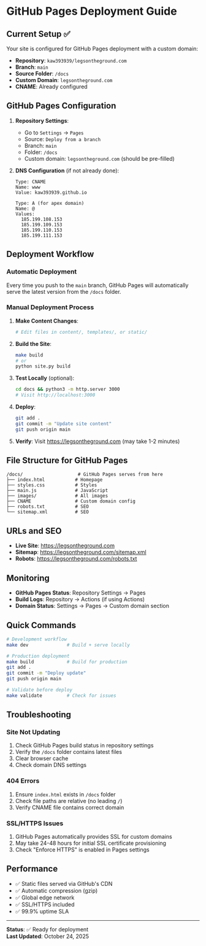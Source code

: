 # GitHub Pages Deployment Guide

## Current Setup ✅

Your site is configured for GitHub Pages deployment with a custom domain:

- **Repository**: `kaw393939/legsontheground.com`
- **Branch**: `main` 
- **Source Folder**: `/docs` 
- **Custom Domain**: `legsontheground.com`
- **CNAME**: Already configured

## GitHub Pages Configuration

1. **Repository Settings**:
   - Go to `Settings` → `Pages`
   - Source: `Deploy from a branch`
   - Branch: `main`
   - Folder: `/docs`
   - Custom domain: `legsontheground.com` (should be pre-filled)

2. **DNS Configuration** (if not already done):
   ```
   Type: CNAME
   Name: www
   Value: kaw393939.github.io
   
   Type: A (for apex domain)
   Name: @
   Values: 
     185.199.108.153
     185.199.109.153  
     185.199.110.153
     185.199.111.153
   ```

## Deployment Workflow

### Automatic Deployment
Every time you push to the `main` branch, GitHub Pages will automatically serve the latest version from the `/docs` folder.

### Manual Deployment Process

1. **Make Content Changes**:
   ```bash
   # Edit files in content/, templates/, or static/
   ```

2. **Build the Site**:
   ```bash
   make build
   # or
   python site.py build
   ```

3. **Test Locally** (optional):
   ```bash
   cd docs && python3 -m http.server 3000
   # Visit http://localhost:3000
   ```

4. **Deploy**:
   ```bash
   git add .
   git commit -m "Update site content"
   git push origin main
   ```

5. **Verify**: Visit https://legsontheground.com (may take 1-2 minutes)

## File Structure for GitHub Pages

```
/docs/                    # GitHub Pages serves from here
├── index.html           # Homepage
├── styles.css           # Styles
├── main.js              # JavaScript
├── images/              # All images
├── CNAME                # Custom domain config
├── robots.txt           # SEO
└── sitemap.xml          # SEO
```

## URLs and SEO

- **Live Site**: https://legsontheground.com
- **Sitemap**: https://legsontheground.com/sitemap.xml
- **Robots**: https://legsontheground.com/robots.txt

## Monitoring

- **GitHub Pages Status**: Repository Settings → Pages
- **Build Logs**: Repository → Actions (if using Actions)
- **Domain Status**: Settings → Pages → Custom domain section

## Quick Commands

```bash
# Development workflow
make dev              # Build + serve locally

# Production deployment  
make build            # Build for production
git add .
git commit -m "Deploy update"
git push origin main

# Validate before deploy
make validate         # Check for issues
```

## Troubleshooting

### Site Not Updating
1. Check GitHub Pages build status in repository settings
2. Verify the `/docs` folder contains latest files
3. Clear browser cache
4. Check domain DNS settings

### 404 Errors
1. Ensure `index.html` exists in `/docs` folder
2. Check file paths are relative (no leading `/`)
3. Verify CNAME file contains correct domain

### SSL/HTTPS Issues
1. GitHub Pages automatically provides SSL for custom domains
2. May take 24-48 hours for initial SSL certificate provisioning
3. Check "Enforce HTTPS" is enabled in Pages settings

## Performance

- ✅ Static files served via GitHub's CDN
- ✅ Automatic compression (gzip)
- ✅ Global edge network
- ✅ SSL/HTTPS included
- ✅ 99.9% uptime SLA

---

**Status**: ✅ Ready for deployment  
**Last Updated**: October 24, 2025